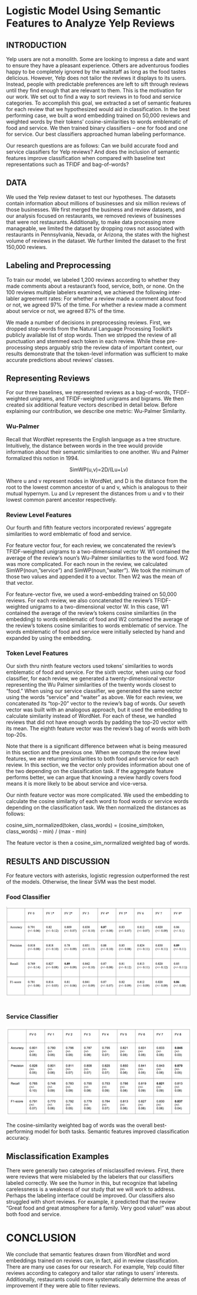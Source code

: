 # Logistic Model Using Semantic Features to Analyze Yelp Reviews

## INTRODUCTION

Yelp users are not a monolith. Some are looking to impress a date and want to ensure they have a pleasant experience. Others are adventurous foodies happy to be completely ignored by the waitstaff as long as the food tastes delicious. However, Yelp does not tailor the reviews it displays to its users. Instead, people with predictable preferences are left to sift through reviews until they find enough that are relevant to them. This is the motivation for our work. We set out to find a way to sort reviews in to food and service categories. To accomplish this goal, we extracted a set of semantic features for each review that we hypothesized would aid in classification. In the best performing case, we built a word embedding trained on 50,000 reviews and weighted words by their tokens’ cosine-similarities to words emblematic of food and service. We then trained binary classifiers – one for food and one for service. Our best classifiers approached human labeling performance.  
  
Our research questions are as follows: Can we build accurate food and service classifiers for Yelp reviews? And does the inclusion of semantic features improve classification when compared with baseline text representations such as TFIDF and bag-of-words?   
  
## DATA  
  
We used the Yelp review dataset to test our hypotheses. The datasets contain information about millions of businesses and six million reviews of those businesses. We first merged the business and review datasets, and our analysis focused on restaurants, we removed reviews of businesses that were not restaurants. Additionally, to make data processing more manageable, we limited the dataset by dropping rows not associated with restaurants in Pennsylvania, Nevada, or Arizona, the states with the highest volume of reviews in the dataset. We further limited the dataset to the first 150,000 reviews.  
  

## Labeling and Preprocessing   

To train our model, we labeled 1,200 reviews according to whether they made comments about a restaurant’s food, service, both, or none. On the 100 reviews multiple labelers examined, we achieved the following inter-labler agreement rates: For whether a review made a comment about food or not, we agreed 97% of the time. For whether a review made a comment about service or not, we agreed 87% of the time.   
  
We made a number of decisions in preprocessing reviews. First, we dropped stop-words from the Natural Language Processing Toolkit’s publicly available list of stop words. Then we stripped the review of all punctuation and stemmed each token in each review. While these pre-processing steps arguably strip the review data of important context, our results demonstrate that the token-level information was sufficient to make accurate predictions about reviews’ classes.   
  

## Representing Reviews  
  
For our three baselines, we represented reviews as a bag-of-words,  TFIDF-weighted unigrams, and TFIDF-weighted unigrams and bigrams. We then created six additional feature vectors described in detail below. Before explaining our contribution, we describe one metric: Wu-Palmer Similarity.  
### Wu-Palmer

Recall that WordNet represents the English language as a tree structure. Intuitively, the distance between words in the tree would provide information about their semantic similarities to one another. Wu and Palmer formalized this notion in 1994. 
  
<p align="center">SimWP(u,v)=2D/(Lu+Lv) </p>  
  
Where u and v represent nodes in WordNet, and D is the distance from the root to the lowest common ancestor of u and v, which is analogous to their mutual hypernym. Lu and Lv represent the distances from u and v to their lowest common parent ancestor respectively.  

### Review Level Features  
  
Our fourth and fifth feature vectors incorporated reviews’ aggregate similarities to word emblematic of food and service.   
  
For feature vector four, for each review, we concatenated the review’s TFIDF-weighted unigrams to a two-dimensional vector W. W1 contained the average of the review’s noun’s Wu-Palmer similarities to the word food. W2 was more complicated. For each noun in the review, we calculated SimWP(noun,”service”) and SimWP(noun,”waiter”). We took the minimum of those two values and appended it to a vector. Then W2 was the mean of that vector.     
  
For feature-vector five, we used a word-embedding trained on 50,000 reviews. For each review, we also concatenated the review’s TFIDF-weighted unigrams to a two-dimensional vector W. In this case, W1 contained the average of the review’s tokens cosine similarities (in the embedding) to words emblematic of food and W2  contained the average of the review’s tokens cosine similarities to words emblematic of service. The words emblematic of food and service were initially selected by hand and expanded by using the embedding.  
  
  
### Token Level Features

Our sixth thru ninth feature vectors used tokens’ similarities to words emblematic of food and service. For the sixth vector, when using our food classifier, for each review, we generated a twenty-dimensional vector representing the Wu Palmer similarities of the twenty words closest to “food.” When using our service classifier, we generated the same vector using the words “service” and “waiter” as above. We for each review, we concatenated its “top-20” vector to the review’s bag of words. Our seveth vector was built with an analogous approach, but it used the embedding to calculate similarity instead of WordNet. For each of these, we handled reviews that did not have enough words by padding the top-20 vector with its mean. The eighth feature vector was the review’s bag of words with both top-20s.   

Note that there is a significant difference between what is being measured in this section and the previous one. When we compute the review level features, we are returning similarities to both food and service for each review. In this section, we the vector only provides information about one of the two depending on the classification task. If the aggregate feature performs better, we can argue that knowing a review hardly covers food means it is more likely to be about service and vice-versa.  

Our ninth feature vector was more complicated. We used the embedding to calculate the cosine similarity of each word to food words or service words depending on the classification task. We then normalized the distances as follows:  
  
cosine_sim_normalized(token, class_words) = (cosine_sim(token, class_words) - min) / (max - min)  
  	  
The feature vector is then a cosine_sim_normalized weighted bag of words.   
  
## RESULTS AND DISCUSSION 
  
For feature vectors with asterisks, logistic regression outperformed the rest of the models. Otherwise, the linear SVM was the best model.  

### Food Classifier

![image](https://github.com/samj001/Yelp/blob/master/image/food%20classifier.png)
 
 


### Service Classifier
![image](https://github.com/samj001/Yelp/blob/master/image/service%20classifier.png)
  
The cosine-similarity weighted bag of words was the overall best-performing model for both tasks. Semantic features improved classification accuracy. 

## Misclassification Examples
  

There were generally two categories of misclassified reviews. First, there were reviews that were mislabeled by the labelers that our classifiers labeled correctly. We see the humor in this, but recognize that labeling carelessness is a weakness of our study that we will work to address. Perhaps the labeling interface could be improved. Our classifiers also struggled with short reviews. For example, it predicted that the review “Great food and great atmosphere for a family. Very good value!” was about both food and service.  

# CONCLUSION

We conclude that semantic features drawn from WordNet and word embeddings trained on reviews can, in fact, aid in review classification. There are many use cases for our research. For example, Yelp could filter reviews according to category and tailor star ratings to users’ interests. Additionally, restaurants could more systematically determine the areas of improvement if they were able to filter reviews. 


